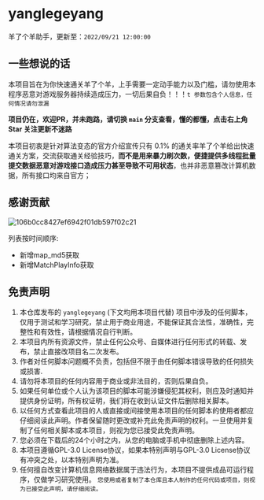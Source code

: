 
# yanglegeyang
羊了个羊助手，更新至：`2022/09/21 12:00:00`

## 一些想说的话

本项目旨在为你快速通关羊了个羊，上手需要一定动手能力以及门槛，请勿使用本程序恶意对游戏服务器持续造成压力，一切后果自负！！！`t 参数包含个人信息，任何情况请勿泄漏`

**项目仍在，欢迎PR，并未跑路，请切换 `main` 分支查看，懂的都懂，点击右上角 Star 关注更新不迷路**


本项目初衷是针对算法变态的官方介绍宣传只有 0.1% 的通关率羊了个羊给出快速通关方案，交流获取通关经验技巧，**而不是用来暴力刷次数，便捷提供多线程批量提交数据恶意对游戏接口造成压力甚至导致不可用状态**，也并非恶意篡改计算机数据，所有接口均来自官方；

## 感谢贡献
![106b0cc8427ef6942f01db597f02c21](https://user-images.githubusercontent.com/20919526/191451489-e87724a1-2744-4cf5-9f45-5bc1a12fe8a8.jpg)


列表按时间顺序:
- 新增map_md5获取
- 新增MatchPlayInfo获取
## 免责声明
1. 本仓库发布的 `yanglegeyang` (下文均用本项目代替) 项目中涉及的任何脚本，仅用于测试和学习研究，禁止用于商业用途，不能保证其合法性，准确性，完整性和有效性，请根据情况自行判断。
2. 本项目内所有资源文件，禁止任何公众号、自媒体进行任何形式的转载、发布，禁止直接改项目名二次发布。
3. 作者对任何脚本问题概不负责，包括但不限于由任何脚本错误导致的任何损失或损害.
4. 请勿将本项目的任何内容用于商业或非法目的，否则后果自负。
5. 如果任何单位或个人认为该项目的脚本可能涉嫌侵犯其权利，则应及时通知并提供身份证明，所有权证明，我们将在收到认证文件后删除相关脚本。
6. 以任何方式查看此项目的人或直接或间接使用本项目的任何脚本的使用者都应仔细阅读此声明。作者保留随时更改或补充此免责声明的权利。一旦使用并复制了任何相关脚本或本项目，则视为您已接受此免责声明。
7. 您必须在下载后的24个小时之内，从您的电脑或手机中彻底删除上述内容。
8. 本项目遵循GPL-3.0 License协议，如果本特别声明与GPL-3.0 License协议有冲突之处，以本特别声明为准。
9. 任何擅自改变计算机信息网络数据属于违法行为，本项目不提供成品可运行程序，仅做学习研究使用。
`您使用或者复制了本仓库且本人制作的任何代码或项目，则视为已接受此声明，请仔细阅读。`

